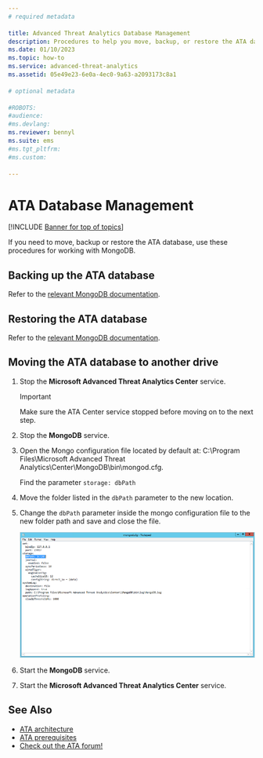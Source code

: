 ```yaml
---
# required metadata

title: Advanced Threat Analytics Database Management
description: Procedures to help you move, backup, or restore the ATA database.
ms.date: 01/10/2023
ms.topic: how-to
ms.service: advanced-threat-analytics
ms.assetid: 05e49e23-6e0a-4ec0-9a63-a2093173c8a1

# optional metadata

#ROBOTS:
#audience:
#ms.devlang:
ms.reviewer: bennyl
ms.suite: ems
#ms.tgt_pltfrm:
#ms.custom:

---
```


# ATA Database Management

[!INCLUDE [Banner for top of topics](includes/banner.md)]

If you need to move, backup or restore the ATA database, use these procedures for working with MongoDB.

## Backing up the ATA database

Refer to the [relevant MongoDB documentation](https://www.mongodb.com/docs/manual/core/backups/).

## Restoring the ATA database

Refer to the [relevant MongoDB documentation](https://www.mongodb.com/docs/manual/core/backups/).

## Moving the ATA database to another drive

1. Stop the **Microsoft Advanced Threat Analytics Center** service.
   > [!Important]
   > Make sure the ATA Center service stopped before moving on to the next step.

1. Stop the **MongoDB** service.

1. Open the Mongo configuration file located by default at: C:\Program Files\Microsoft Advanced Threat Analytics\Center\MongoDB\bin\mongod.cfg.

   Find the parameter `storage: dbPath`

1. Move the folder listed in the `dbPath` parameter to the new location.

1. Change the `dbPath` parameter inside the mongo configuration file to the new folder path and save and close the file.

    ![Modify MongoDB configuration image.](media/ATA-mongoDB-moveDB.png)

1. Start the **MongoDB** service.

1. Start the **Microsoft Advanced Threat Analytics Center** service.

## See Also

- [ATA architecture](ata-architecture.md)
- [ATA prerequisites](ata-prerequisites.md)
- [Check out the ATA forum!](https://social.technet.microsoft.com/Forums/security/home?forum=mata)
